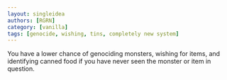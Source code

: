 ```yaml
---
layout: singleidea
authors: [RGRN]
category: [vanilla]
tags: [genocide, wishing, tins, completely new system]
---
```

You have a lower chance of genociding monsters, wishing for items, and identifying canned food if you have never seen the monster or item in question.

